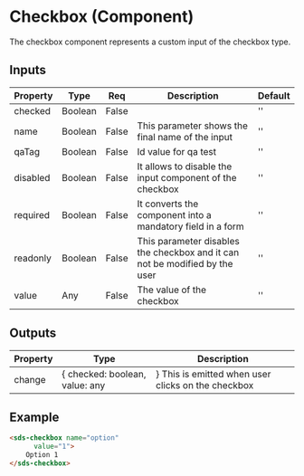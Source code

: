 # Checkbox (Component)

   The checkbox component represents a custom input of the checkbox type.

## Inputs

| Property | Type    | Req   | Description                                                                 | Default |
| -------- | ------- | ----- | --------------------------------------------------------------------------- | ------- |
| checked  | Boolean | False |                                                                             | ''      |
| name     | Boolean | False | This parameter shows the final name of the input                            | ''      |
| qaTag    | Boolean | False | Id value for qa test                                                        | ''      |
| disabled | Boolean | False | It allows to disable the input component of the checkbox                    | ''      |
| required | Boolean | False | It converts the component into a mandatory field in a form                  | ''      |
| readonly | Boolean | False | This parameter disables the checkbox and it can not be modified by the user | ''      |
| value    | Any     | False | The value of the checkbox                                                   | ''      |

## Outputs

| Property | Type                           | Description                                         |
| -------- | ------------------------------ | --------------------------------------------------- |
| change   | { checked: boolean, value: any | }  This is emitted when user clicks on the checkbox |

## Example


```html
<sds-checkbox name="option"
      value="1">
    Option 1
</sds-checkbox>
```

